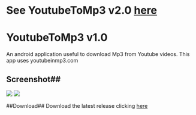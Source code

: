 # See YoutubeToMp3 v2.0 [here](#)


# YoutubeToMp3 v1.0
An android application useful to download Mp3 from Youtube videos.
This app uses youtubeinmp3.com

## Screenshot##
![](http://s18.postimg.org/66u0dbp4p/Screenshot_2015_10_16_21_44_10.jpg)
![](http://s8.postimg.org/4obsvsek5/Screenshot_2015_10_16_21_45_21.jpg)

##Download##
Download the latest release clicking [here](https://github.com/makebit/YoutubeToMp3/blob/master/app-release.apk)
